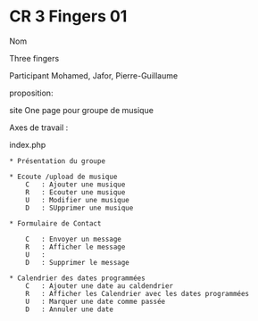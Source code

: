 # CR 3 Fingers 01

Nom 

Three fingers

Participant Mohamed, Jafor, Pierre-Guillaume

proposition:
 
site One page pour groupe de musique

Axes de travail :


index.php


    * Présentation du groupe
    
    * Ecoute /upload de musique
        C   : Ajouter une musique
        R   : Ecouter une musique
        U   : Modifier une musique
        D   : SUpprimer une musique

    * Formulaire de Contact

        C   : Envoyer un message
        R   : Afficher le message
        U   : 
        D   : Supprimer le message

    * Calendrier des dates programmées
        C   : Ajouter une date au caldendrier
        R   : Afficher les Calendrier avec les dates programmées
        U   : Marquer une date comme passée
        D   : Annuler une date
